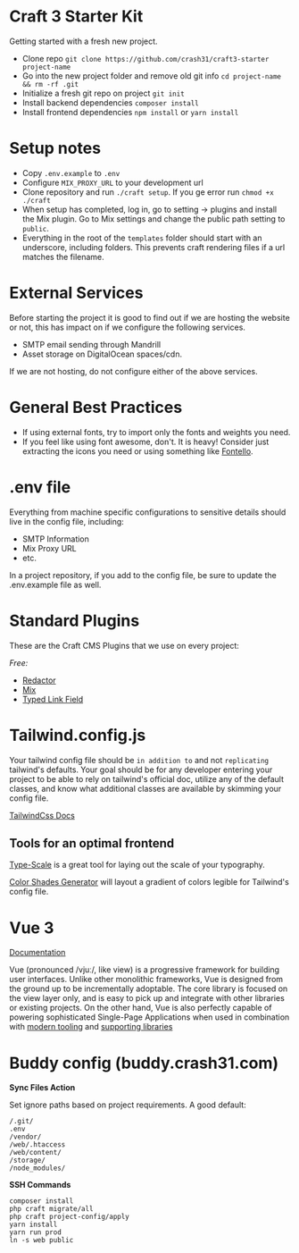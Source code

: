 # Craft 3 Starter Kit
Getting started with a fresh new project.

- Clone repo `git clone https://github.com/crash31/craft3-starter project-name`
- Go into the new project folder and remove old git info `cd project-name && rm -rf .git`
- Initialize a fresh git repo on project `git init`
- Install backend dependencies `composer install`
- Install frontend dependencies `npm install` or `yarn install`

# Setup notes
- Copy `.env.example` to `.env`
- Configure `MIX_PROXY_URL` to your development url
- Clone repository and run `./craft setup`. If you ge error run `chmod +x ./craft`
- When setup has completed, log in, go to setting -> plugins and install the Mix plugin. Go to Mix settings and change the public path setting to `public`. 
- Everything in the root of the `templates` folder should start with an underscore, including folders. This prevents craft rendering files if a url matches the filename. 

# External Services
Before starting the project it is good to find out if we are hosting the website or not, this has impact on if we configure the following services. 
- SMTP email sending through Mandrill
- Asset storage on DigitalOcean spaces/cdn. 

If we are not hosting, do not configure either of the above services.

# General Best Practices
- If using external fonts, try to import only the fonts and weights you need. 
- If you feel like using font awesome, don't. It is heavy! Consider just extracting the icons you need or using something like [Fontello](https://github.com/fontello/fontello).

# .env file
Everything from machine specific configurations to sensitive details should live in the config file, including:
- SMTP Information
- Mix Proxy URL
- etc.

In a project repository, if you add to the config file, be sure to update the .env.example file as well. 

# Standard Plugins
These are the Craft CMS Plugins that we use on every project:

*Free:*
- [Redactor](https://imperavi.com/redactor/)
- [Mix](https://github.com/mister-bk/craft-plugin-mix/blob/master/README.md)
- [Typed Link Field](https://plugins.craftcms.com/typedlinkfield)

# Tailwind.config.js
Your tailwind config file should be `in addition to` and not `replicating` tailwind's defaults. Your goal should be for any developer entering your project to be able to rely on tailwind's official doc, utilize any of the default classes, and know what additional classes are available by skimming your config file. 

[TailwindCss Docs](https://tailwindcss.com/docs/installation/)

## Tools for an optimal frontend

[Type-Scale](https://type-scale.com/) is a great tool for laying out the scale of your typography.

[Color Shades Generator](https://javisperez.github.io/tailwindcolorshades/#/) will layout a gradient of colors legible for Tailwind's config file.

# Vue 3
[Documentation](https://v3.vuejs.org/guide/introduction.html)

Vue (pronounced /vjuː/, like view) is a progressive framework for building user interfaces. Unlike other monolithic frameworks, Vue is designed from the ground up to be incrementally adoptable. The core library is focused on the view layer only, and is easy to pick up and integrate with other libraries or existing projects. On the other hand, Vue is also perfectly capable of powering sophisticated Single-Page Applications when used in combination with [modern tooling](https://v3.vuejs.org/guide/single-file-component.html) and [supporting libraries](https://github.com/vuejs/awesome-vue#components--libraries)

# Buddy config (buddy.crash31.com)
**Sync Files Action**

Set ignore paths based on project requirements. A good default:
```
/.git/
.env
/vendor/
/web/.htaccess
/web/content/
/storage/
/node_modules/
```
**SSH Commands**
```
composer install
php craft migrate/all
php craft project-config/apply
yarn install
yarn run prod
ln -s web public
```

